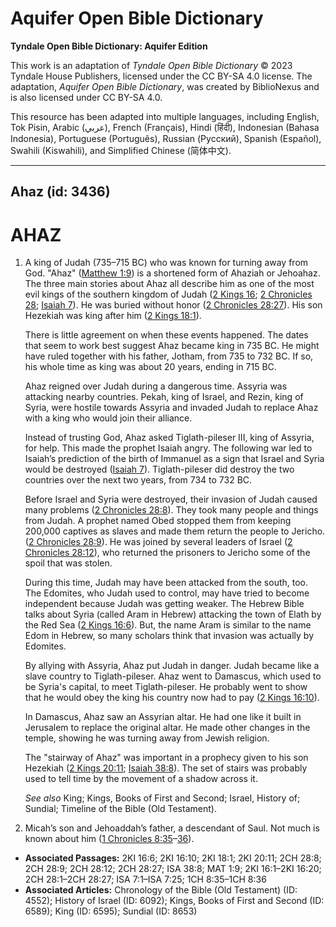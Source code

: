 # Aquifer Open Bible Dictionary

**Tyndale Open Bible Dictionary: Aquifer Edition**

This work is an adaptation of *Tyndale Open Bible Dictionary* © 2023 Tyndale House Publishers, licensed under the CC BY\-SA 4\.0 license. The adaptation, *Aquifer Open Bible Dictionary*, was created by BiblioNexus and is also licensed under CC BY\-SA 4\.0\.

This resource has been adapted into multiple languages, including English, Tok Pisin, Arabic (عربي), French (Français), Hindi (हिंदी), Indonesian (Bahasa Indonesia), Portuguese (Português), Russian (Русский), Spanish (Español), Swahili (Kiswahili), and Simplified Chinese (简体中文).



--------------------------------

## Ahaz (id: 3436)

AHAZ
====

1. A king of Judah (735–715 BC) who was known for turning away from God. "Ahaz" ([Matthew 1:9](https://ref.ly/Matt1:9)) is a shortened form of Ahaziah or Jehoahaz. The three main stories about Ahaz all describe him as one of the most evil kings of the southern kingdom of Judah ([2 Kings 16](https://ref.ly/2Kgs16:1-2Kgs16:20); [2 Chronicles 28](https://ref.ly/2Chr28:1-2Chr28:27); [Isaiah 7](https://ref.ly/Isa7:1-Isa7:25)). He was buried without honor ([2 Chronicles 28:27](https://ref.ly/2Chr28:27)). His son Hezekiah was king after him ([2 Kings 18:1](https://ref.ly/2Kgs18:1)).

    There is little agreement on when these events happened. The dates that seem to work best suggest Ahaz became king in 735 BC. He might have ruled together with his father, Jotham, from 735 to 732 BC. If so, his whole time as king was about 20 years, ending in 715 BC.

    Ahaz reigned over Judah during a dangerous time. Assyria was attacking nearby countries. Pekah, king of Israel, and Rezin, king of Syria, were hostile towards Assyria and invaded Judah to replace Ahaz with a king who would join their alliance.

    Instead of trusting God, Ahaz asked Tiglath\-pileser III, king of Assyria, for help. This made the prophet Isaiah angry. The following war led to Isaiah’s prediction of the birth of Immanuel as a sign that Israel and Syria would be destroyed ([Isaiah 7](https://ref.ly/Isa7:1-Isa7:25)). Tiglath\-pileser did destroy the two countries over the next two years, from 734 to 732 BC.

    Before Israel and Syria were destroyed, their invasion of Judah caused many problems ([2 Chronicles 28:8](https://ref.ly/2Chr28:8)). They took many people and things from Judah. A prophet named Obed stopped them from keeping 200,000 captives as slaves and made them return the people to Jericho. ([2 Chronicles 28:9](https://ref.ly/2Chr28:9)). He was joined by several leaders of Israel ([2 Chronicles 28:12](https://ref.ly/2Chr28:12)), who returned the prisoners to Jericho some of the spoil that was stolen.

    During this time, Judah may have been attacked from the south, too. The Edomites, who Judah used to control, may have tried to become independent because Judah was getting weaker. The Hebrew Bible talks about Syria (called Aram in Hebrew) attacking the town of Elath by the Red Sea ([2 Kings 16:6](https://ref.ly/2Kgs16:6)). But, the name Aram is similar to the name Edom in Hebrew, so many scholars think that invasion was actually by Edomites.

    By allying with Assyria, Ahaz put Judah in danger. Judah became like a slave country to Tiglath\-pileser. Ahaz went to Damascus, which used to be Syria's capital, to meet Tiglath\-pileser. He probably went to show that he would obey the king his country now had to pay ([2 Kings 16:10](https://ref.ly/2Kgs16:10)).

    In Damascus, Ahaz saw an Assyrian altar. He had one like it built in Jerusalem to replace the original altar. He made other changes in the temple, showing he was turning away from Jewish religion.

    The "stairway of Ahaz" was important in a prophecy given to his son Hezekiah ([2 Kings 20:11](https://ref.ly/2Kgs20:11); [Isaiah 38:8](https://ref.ly/Isa38:8)). The set of stairs was probably used to tell time by the movement of a shadow across it.

    *See also* King; Kings, Books of First and Second; Israel, History of; Sundial; Timeline of the Bible (Old Testament).

2. Micah’s son and Jehoaddah’s father, a descendant of Saul. Not much is known about him ([1 Chronicles 8:35](https://ref.ly/1Chr8:35-1Chr8:36)–[36](https://ref.ly/1Chr8:35-1Chr8:36)).

* **Associated Passages:** 2KI 16:6; 2KI 16:10; 2KI 18:1; 2KI 20:11; 2CH 28:8; 2CH 28:9; 2CH 28:12; 2CH 28:27; ISA 38:8; MAT 1:9; 2KI 16:1–2KI 16:20; 2CH 28:1–2CH 28:27; ISA 7:1–ISA 7:25; 1CH 8:35–1CH 8:36
* **Associated Articles:** Chronology of the Bible (Old Testament) (ID: 4552); History of Israel (ID: 6092); Kings, Books of First and Second (ID: 6589); King (ID: 6595); Sundial (ID: 8653)

